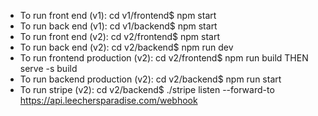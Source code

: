 * To run front end (v1): cd v1/frontend$ npm start
* To run back end (v1): cd v1/backend$ npm start
* To run front end (v2): cd v2/frontend$ npm start
* To run back end (v2): cd v2/backend$ npm run dev
* To run frontend production (v2): cd v2/frontend$ npm run build THEN serve -s build
* To run backend production (v2): cd v2/backend$ npm run start
* To run stripe (v2): cd v2/backend$ ./stripe listen --forward-to https://api.leechersparadise.com/webhook
